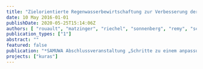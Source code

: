 ```yaml
---
title: "Zielorientierte Regenwasserbewirtschaftung zur Verbesserung der Lebensqualität und der Umweltbedingungen in der Stadt"
date: 10 May 2016-01-01
publishDate: 2020-05-25T15:14:06Z
authors: [ "rouault", "matzinger", "riechel", "sonnenberg", "remy", "schwarzmueller", "Schmidt, M.", "Catalina, C.", "Hein, A.", "Offermann, M.", "Strehl, C.", "Nickel, D.", "Sieker, H.", "Pallasch, M.", "Köhler, M.", "Kaiser, D.", "Möller, C.", "Büter, B.", "Leßmann, D.", "Günther, R.", "Säumel, I.", "Winkler, A.", "Pille, L.", "Heinzmann, B.", "Joswig, K.", "Reichmann, B." ]
publication_types: ["1"]
abstract: ""
featured: false
publication: "*SAMUWA Abschlussveranstaltung „Schritte zu einem anpassungsfähigen Management des urbanen Wasserhaushalts“*"
projects: ["kuras"]
---
```


